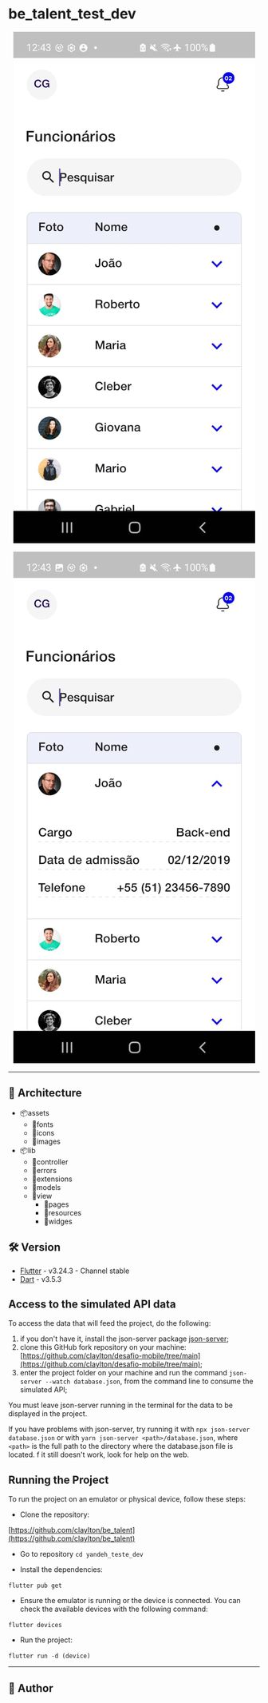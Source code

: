 # be_talent_test_dev

<p align="center">
  <img alt="Mobile_1" src="https://github.com/claylton/be_talent/blob/main/docs/readme_images/mobile_1.jpeg">
</p>

<p align="center">
  <img alt="Mobile_2" src="https://github.com/claylton/be_talent/blob/main/docs/readme_images/mobile_2.jpeg">
</p>

---

## 📁 Architecture

- 📦assets
  - 📂fonts
  - 📂icons
  - 📂images
- 📦lib
  - 📂controller
  - 📂errors
  - 📂extensions
  - 📂models
  - 📂view
    - 📂pages
    - 📂resources
    - 📂widges

## 🛠 Version

- [Flutter](https://flutter.dev/) - v3.24.3 - Channel stable
- [Dart](https://dart.dev/) - v3.5.3

## Access to the simulated API data

To access the data that will feed the project, do the following:

1. if you don't have it, install the json-server package [json-server](https://github.com/typicode/json-server);
2. clone this GitHub fork repository on your machine: [https://github.com/claylton/desafio-mobile/tree/main](https://github.com/claylton/desafio-mobile/tree/main);
3. enter the project folder on your machine and run the command `json-server --watch database.json`, from the command line to consume the simulated API;

You must leave json-server running in the terminal for the data to be displayed in the project.

If you have problems with json-server, try running it with `npx json-server database.json` or
with `yarn json-server <path>/database.json`, where `<path>` is the full path to the directory where the database.json file is located. f it still doesn't work, look for help on the web.

## Running the Project
To run the project on an emulator or physical device, follow these steps:

- Clone the repository:


[https://github.com/claylton/be_talent](https://github.com/claylton/be_talent)

- Go to repository
  ```cd yandeh_teste_dev```

- Install the dependencies:

```flutter pub get```

- Ensure the emulator is running or the device is connected. You can check the available devices with the following command:

```flutter devices```

- Run the project:

```flutter run -d (device)```

---

## 🦸 Author

<a href="https://github.com/claylton">
 <img style="border-radius: 50%;" src="https://avatars0.githubusercontent.com/u/48772089?s=400&u=0a38d33b4b0078a8c02e481fdc4dc5535498000f&v=4" width="100px;" alt=""/>
 <br />
